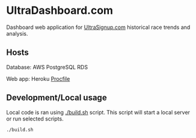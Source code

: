 # UltraDashboard.com

Dashboard web application for [UltraSignup.com](https://ultrasignup.com/) historical race trends and analysis.

## Hosts

Database: AWS PostgreSQL RDS

Web app: Heroku
[Procfile](Procfile)

## Development/Local usage

Local code is ran using [./build.sh](./build.sh) script. This script will start a local server or run selected scripts.
```bash
./build.sh
```
